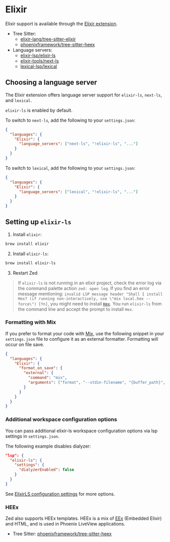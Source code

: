 # Elixir

Elixir support is available through the [Elixir extension](https://github.com/zed-industries/zed/tree/main/extensions/elixir).

- Tree Sitter:
  - [elixir-lang/tree-sitter-elixir](https://github.com/elixir-lang/tree-sitter-elixir)
  - [phoenixframework/tree-sitter-heex](https://github.com/phoenixframework/tree-sitter-heex)
- Language servers:
  - [elixir-lsp/elixir-ls](https://github.com/elixir-lsp/elixir-ls)
  - [elixir-tools/next-ls](https://github.com/elixir-tools/next-ls)
  - [lexical-lsp/lexical](https://github.com/lexical-lsp/lexical)

## Choosing a language server

The Elixir extension offers language server support for `elixir-ls`, `next-ls`, and `lexical`.

`elixir-ls` is enabled by default.

To switch to `next-ls`, add the following to your `settings.json`:

```json
{
  "languages": {
    "Elixir": {
      "language_servers": ["next-ls", "!elixir-ls", "..."]
    }
  }
}
```

To switch to `lexical`, add the following to your `settings.json`:

```json
{
  "languages": {
    "Elixir": {
      "language_servers": ["lexical", "!elixir-ls", "..."]
    }
  }
}
```

## Setting up `elixir-ls`

1. Install `elixir`:

```sh
brew install elixir
```

2. Install `elixir-ls`:

```sh
brew install elixir-ls
```

3. Restart Zed

> If `elixir-ls` is not running in an elixir project, check the error log via the command palette action `zed: open log`. If you find an error message mentioning: `invalid LSP message header "Shall I install Hex? (if running non-interactively, use \"mix local.hex --force\") [Yn]`, you might need to install [`Hex`](https://hex.pm). You run `elixir-ls` from the command line and accept the prompt to install `Hex`.

### Formatting with Mix

If you prefer to format your code with [Mix](https://hexdocs.pm/mix/Mix.html), use the following snippet in your `settings.json` file to configure it as an external formatter. Formatting will occur on file save.

```json
{
  "languages": {
    "Elixir": {
      "format_on_save": {
        "external": {
          "command": "mix",
          "arguments": ["format", "--stdin-filename", "{buffer_path}", "-"]
        }
      }
    }
  }
}
```

### Additional workspace configuration options

You can pass additional elixir-ls workspace configuration options via lsp settings in `settings.json`.

The following example disables dialyzer:

```json
"lsp": {
  "elixir-ls": {
    "settings": {
      "dialyzerEnabled": false
    }
  }
}
```

See [ElixirLS configuration settings](https://github.com/elixir-lsp/elixir-ls#elixirls-configuration-settings) for more options.

### HEEx

Zed also supports HEEx templates. HEEx is a mix of [EEx](https://hexdocs.pm/eex/1.12.3/EEx.html) (Embedded Elixir) and HTML, and is used in Phoenix LiveView applications.

- Tree Sitter: [phoenixframework/tree-sitter-heex](https://github.com/phoenixframework/tree-sitter-heex)
